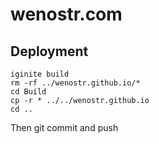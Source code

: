 # wenostr.com

## Deployment

```Shell
iginite build
rm -rf ../wenostr.github.io/*
cd Build
cp -r * ../../wenostr.github.io
cd ..
```
Then git commit and push
